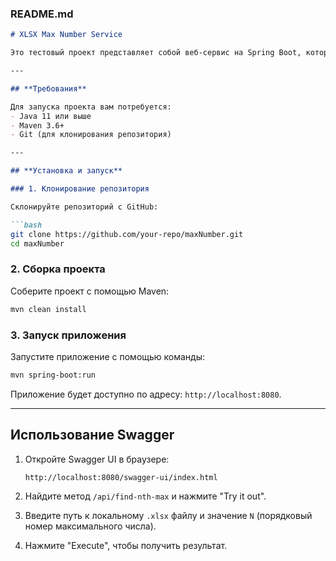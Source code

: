 ### **README.md**

```markdown
# XLSX Max Number Service

Это тестовый проект представляет собой веб-сервис на Spring Boot, который позволяет найти N-е максимальное число в столбце Excel-файла (формат `.xlsx`). Для документации API используется **Swagger**.

---

## **Требования**

Для запуска проекта вам потребуется:
- Java 11 или выше
- Maven 3.6+
- Git (для клонирования репозитория)

---

## **Установка и запуск**

### 1. Клонирование репозитория

Склонируйте репозиторий с GitHub:

```bash
git clone https://github.com/your-repo/maxNumber.git
cd maxNumber
```

### 2. Сборка проекта

Соберите проект с помощью Maven:

```bash
mvn clean install
```

### 3. Запуск приложения

Запустите приложение с помощью команды:

```bash
mvn spring-boot:run
```

Приложение будет доступно по адресу: `http://localhost:8080`.

---

## **Использование Swagger**

1. Откройте Swagger UI в браузере:
   ```
   http://localhost:8080/swagger-ui/index.html
   ```

2. Найдите метод `/api/find-nth-max` и нажмите "Try it out".

3. Введите путь к локальному `.xlsx` файлу и значение `N` (порядковый номер максимального числа).

4. Нажмите "Execute", чтобы получить результат.
